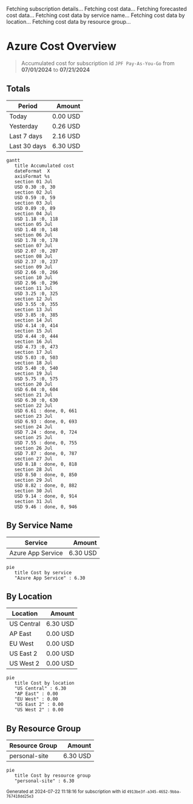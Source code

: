 Fetching subscription details...
Fetching cost data...
Fetching forecasted cost data...
Fetching cost data by service name...
Fetching cost data by location...
Fetching cost data by resource group...
# Azure Cost Overview

> Accumulated cost for subscription id `JPF Pay-As-You-Go` from **07/01/2024** to **07/21/2024**

## Totals

|Period|Amount|
|---|---:|
|Today|0.00 USD|
|Yesterday|0.26 USD|
|Last 7 days|2.16 USD|
|Last 30 days|6.30 USD|

```mermaid
gantt
   title Accumulated cost
   dateFormat  X
   axisFormat %s
   section 01 Jul
   USD 0.30 :0, 30
   section 02 Jul
   USD 0.59 :0, 59
   section 03 Jul
   USD 0.89 :0, 89
   section 04 Jul
   USD 1.18 :0, 118
   section 05 Jul
   USD 1.48 :0, 148
   section 06 Jul
   USD 1.78 :0, 178
   section 07 Jul
   USD 2.07 :0, 207
   section 08 Jul
   USD 2.37 :0, 237
   section 09 Jul
   USD 2.66 :0, 266
   section 10 Jul
   USD 2.96 :0, 296
   section 11 Jul
   USD 3.25 :0, 325
   section 12 Jul
   USD 3.55 :0, 355
   section 13 Jul
   USD 3.85 :0, 385
   section 14 Jul
   USD 4.14 :0, 414
   section 15 Jul
   USD 4.44 :0, 444
   section 16 Jul
   USD 4.73 :0, 473
   section 17 Jul
   USD 5.03 :0, 503
   section 18 Jul
   USD 5.40 :0, 540
   section 19 Jul
   USD 5.75 :0, 575
   section 20 Jul
   USD 6.04 :0, 604
   section 21 Jul
   USD 6.30 :0, 630
   section 22 Jul
   USD 6.61 : done, 0, 661
   section 23 Jul
   USD 6.93 : done, 0, 693
   section 24 Jul
   USD 7.24 : done, 0, 724
   section 25 Jul
   USD 7.55 : done, 0, 755
   section 26 Jul
   USD 7.87 : done, 0, 787
   section 27 Jul
   USD 8.18 : done, 0, 818
   section 28 Jul
   USD 8.50 : done, 0, 850
   section 29 Jul
   USD 8.82 : done, 0, 882
   section 30 Jul
   USD 9.14 : done, 0, 914
   section 31 Jul
   USD 9.46 : done, 0, 946
```

## By Service Name

|Service|Amount|
|---|---:|
|Azure App Service|6.30 USD|

```mermaid
pie
   title Cost by service
   "Azure App Service" : 6.30
```

## By Location

|Location|Amount|
|---|---:|
|US Central|6.30 USD|
|AP East|0.00 USD|
|EU West|0.00 USD|
|US East 2|0.00 USD|
|US West 2|0.00 USD|

```mermaid
pie
   title Cost by location
   "US Central" : 6.30
   "AP East" : 0.00
   "EU West" : 0.00
   "US East 2" : 0.00
   "US West 2" : 0.00
```

## By Resource Group

|Resource Group|Amount|
|---|---:|
|personal-site|6.30 USD|

```mermaid
pie
   title Cost by resource group
   "personal-site" : 6.30
```

<sup>Generated at 2024-07-22 11:18:16 for subscription with id `4913be3f-a345-4652-9bba-767418dd25e3`</sup>
